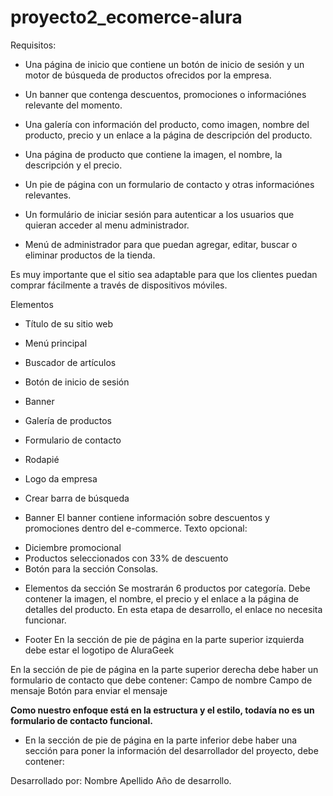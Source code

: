 # proyecto2_ecomerce-alura
 
Requisitos:

- Una página de inicio que contiene un botón de inicio de sesión y un motor de búsqueda de productos ofrecidos por la empresa.

- Un banner que contenga descuentos, promociones o informaciónes relevante del momento.

- Una galería con información del producto, como imagen, nombre del producto, precio y un enlace a la página de descripción del producto.

- Una página de producto que contiene la imagen, el nombre, la descripción y el precio.

- Un pie de página con un formulario de contacto y otras informaciónes relevantes.

- Un formulário de iniciar sesión para autenticar a los usuarios que quieran acceder al menu administrador.


- Menú de administrador para que puedan agregar, editar, buscar o eliminar productos de la tienda.


Es muy importante que el sitio sea adaptable para que los clientes puedan comprar fácilmente a través de dispositivos móviles.


Elementos

* Título de su sitio web
* Menú principal
* Buscador de artículos
* Botón de inicio de sesión
* Banner
* Galería de productos
* Formulario de contacto
* Rodapié


* Logo da empresa
* Crear barra de búsqueda

* Banner
El banner contiene información sobre descuentos y promociones dentro del e-commerce.
Texto opcional:
- Diciembre promocional
- Productos seleccionados con 33% de descuento
- Botón para la sección Consolas.


* Elementos da sección
Se mostrarán 6 productos por categoría.
Debe contener la imagen, el nombre, el precio y el enlace a la página de detalles del producto. En esta etapa de desarrollo, el enlace no necesita funcionar.

* Footer
En la sección de pie de página en la parte superior izquierda debe estar el logotipo de AluraGeek

En la sección de pie de página en la parte superior derecha debe haber un formulario de contacto que debe contener:
    Campo de nombre
    Campo de mensaje
    Botón para enviar el mensaje

**Como nuestro enfoque está en la estructura y el estilo, todavía no es un formulario de contacto funcional.**


* En la sección de pie de página en la parte inferior debe haber una sección para poner la información del desarrollador del proyecto, debe contener:

Desarrollado por:
  Nombre
  Apellido
  Año de desarrollo.


